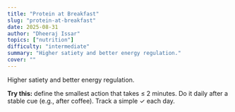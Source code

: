 ```yaml
---
title: "Protein at Breakfast"
slug: "protein-at-breakfast"
date: 2025-08-31
author: "Dheeraj Issar"
topics: ["nutrition"]
difficulty: "intermediate"
summary: "Higher satiety and better energy regulation."
cover: ""
---
```


Higher satiety and better energy regulation.

**Try this:** define the smallest action that takes ≤ 2 minutes. Do it daily after a stable cue (e.g., after coffee). Track a simple ✓ each day.
